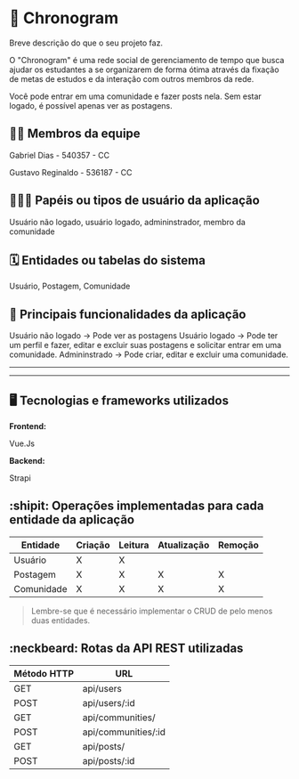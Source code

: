 # :checkered_flag: Chronogram

Breve descrição do que o seu projeto faz.

O "Chronogram" é uma rede social de gerenciamento de tempo que busca ajudar os estudantes a se organizarem de forma ótima através da fixação de metas de estudos e da interação com outros membros da rede.

Você pode entrar em uma comunidade e fazer posts nela. Sem estar logado, é possível apenas ver as postagens.
## :technologist: Membros da equipe

Gabriel Dias - 540357 - CC 

Gustavo Reginaldo - 536187 - CC

## :people_holding_hands: Papéis ou tipos de usuário da aplicação

Usuário não logado, usuário logado, admininstrador, membro da comunidade


## :spiral_calendar: Entidades ou tabelas do sistema

Usuário, Postagem, Comunidade

## :triangular_flag_on_post:	 Principais funcionalidades da aplicação

Usuário não logado -> Pode ver as postagens
Usuário logado -> Pode ter um perfil e fazer, editar e excluir suas postagens e solicitar entrar em uma comunidade.
Admininstrado -> Pode criar, editar e excluir uma comunidade. 


----



----

## :desktop_computer: Tecnologias e frameworks utilizados

**Frontend:**

Vue.Js

**Backend:**

 Strapi


## :shipit: Operações implementadas para cada entidade da aplicação


| Entidade| Criação | Leitura | Atualização | Remoção |
| --- | --- | --- | --- | --- |
| Usuário | X  | X |  |  |
| Postagem | X | X | X | X |
| Comunidade | X | X | X | X |




> Lembre-se que é necessário implementar o CRUD de pelo menos duas entidades.

## :neckbeard: Rotas da API REST utilizadas

| Método HTTP | URL |
| --- | --- |
| GET | api/users |
| POST | api/users/:id |
| GET | api/communities/ |
| POST | api/communities/:id |
| GET | api/posts/ |
| POST | api/posts/:id |

